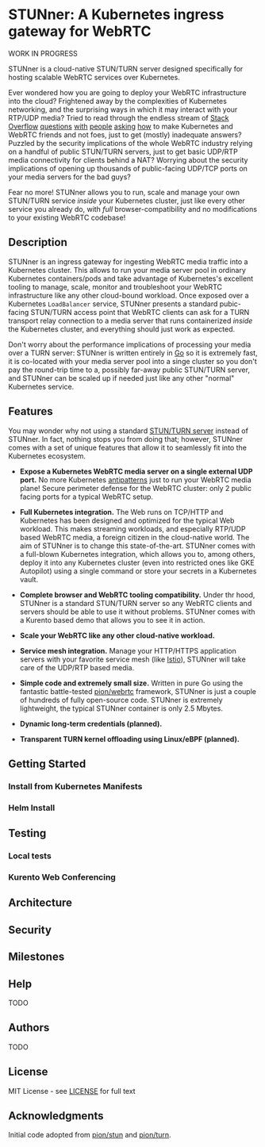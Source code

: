 # STUNner: A Kubernetes ingress gateway for WebRTC

WORK IN PROGRESS

STUNner is a cloud-native STUN/TURN server designed specifically for hosting scalable WebRTC
services over Kubernetes.

Ever wondered how you are going to deploy your WebRTC infrastructure into the cloud? Frightened
away by the complexities of Kubernetes networking, and the surprising ways in which it may interact
with your RTP/UDP media? Tried to read through the endless stream of [Stack
Overflow](https://stackoverflow.com/search?q=kubernetes+webrtc)
[questions](https://stackoverflow.com/questions/61140228/kubernetes-loadbalancer-open-a-wide-range-thousands-of-port)
[with](https://stackoverflow.com/questions/52929955/akskubernetes-service-with-udp-and-tcp)
[people](https://stackoverflow.com/questions/62088089/scaling-down-video-conference-software-in-kubernetes)
[asking](https://stackoverflow.com/questions/64232853/how-to-use-webrtc-with-rtcpeerconnection-on-kubernetes)
[how](https://stackoverflow.com/questions/68339856/webrtc-on-kubernetes-cluster/68352515#68352515)
to make Kubernetes and WebRTC friends and not foes, just to get (mostly) inadequate answers?
Puzzled by the security implications of the whole WebRTC industry relying on a handful of public
STUN/TURN servers, just to get basic UDP/RTP media connectivity for clients behind a NAT?  Worrying
about the security implications of opening up thousands of public-facing UDP/TCP ports on your
media servers for the bad guys?

Fear no more! STUNner allows you to run, scale and manage your own STUN/TURN service _inside_ your
Kubernetes cluster, just like every other service you already do, with _full_ browser-compatibility
and no modifications to your existing WebRTC codebase! 

## Description

STUNner is an ingress gateway for ingesting WebRTC media traffic into a Kubernetes cluster. This
allows to run your media server pool in ordinary Kubernetes containers/pods and take advantage of
Kubernetes's excellent tooling to manage, scale, monitor and troubleshoot your WebRTC
infrastructure like any other cloud-bound workload. Once exposed over a Kubernetes `LoadBalancer`
service, STUNner presents a standard pubic-facing STUN/TURN access point that WebRTC clients can
ask for a TURN transport relay connection to a media server that runs containerized _inside_ the
                 Kubernetes cluster, and everything should just work as expected.

Don't worry about the performance implications of processing your media over a TURN server: STUNner
is written entirely in [Go](https://go.dev) so it is extremely fast, it is co-located with your
media server pool into a singe cluster so you don't pay the round-trip time to a, possibly far-away
public STUN/TURN server, and STUNner can be scaled up if needed just like any other "normal"
Kubernetes service.

## Features

You may wonder why not using a standard [STUN/TURN server](https://github.com/coturn/coturn)
instead of STUNner. In fact, nothing stops you from doing that; however, STUNner comes with a set
of unique features that allow it to seamlessly fit into the Kubernetes ecosystem.

* **Expose a Kubernetes WebRTC media server on a single external UDP port.** No more Kubernetes
  [antipatterns](https://kubernetes.io/docs/concepts/configuration/overview) just to run your
  WebRTC media plane! Secure perimeter defense for the WebRTC cluster: only 2 public facing ports
  for a typical WebRTC setup.

* **Full Kubernetes integration.** The Web runs on TCP/HTTP and Kubernetes has been designed and
  optimized for the typical Web workload. This makes streaming workloads, and especially RTP/UDP
  based WebRTC media, a foreign citizen in the cloud-native world. The aim of STUNner is to change
  this state-of-the-art. STUNner comes with a full-blown Kubernetes integration, which allows you
  to, among others, deploy it into any Kubernetes cluster (even into restricted ones like GKE
  Autopilot) using a single command or store your secrets in a Kubernetes vault.

* **Complete browser and WebRTC tooling compatibility.** Under thr hood, STUNner is a standard
  STUN/TURN server so any WebRTC clients and servers should be able to use it without
  problems. STUNner comes with a Kurento based demo that allows you to see it in action.

* **Scale your WebRTC like any other cloud-native workload.**

* **Service mesh integration.** Manage your HTTP/HTTPS application servers with your favorite
  service mesh (like [Istio](https://istio.io)), STUNner will take care of the UDP/RTP based
  media.
  
* **Simple code and extremely small size.** Written in pure Go using the fantastic battle-tested
  [pion/webrtc](https://github.com/pion/webrtc) framework, STUNner is just a couple of hundreds of
  fully open-source code. STUNner is extremely lightweight, the typical STUNner container is only
  2.5 Mbytes.

* **Dynamic long-term credentials (planned).** 

* **Transparent TURN kernel offloading using Linux/eBPF (planned).**

## Getting Started

### Install from Kubernetes Manifests

### Helm Install

## Testing

### Local tests

### Kurento Web Conferencing

## Architecture

## Security

## Milestones

## Help

TODO

## Authors

TODO

## License

MIT License - see [LICENSE](LICENSE) for full text

## Acknowledgments

Initial code adopted from [pion/stun](https://github.com/pion/stun) and
[pion/turn](https://github.com/pion/turn).
